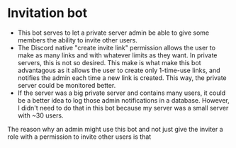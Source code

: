 
# Invitation bot

- This bot serves to let a private server admin be able to give some members the ability to invite other users.
- The Discord native "create invite link" permission allows the user to make as many links and with whatever limits as they want. In private servers, this is not so desired. This make is what make this bot advantagous as it allows the user to create only 1-time-use links, and notifies the admin each time a new link is created. This way, the private server could be monitored better.
- If the server was a big private server and contains many users, it could be a better idea to log those admin notifications in a database. However, I didn't need to do that in this bot because my server was a small server with ~30 users.


The reason why an admin might use this bot and not just give the inviter a role with a permission to invite other users is that 
